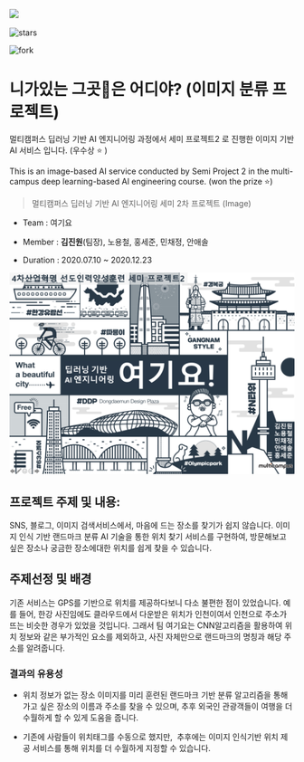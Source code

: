 ![](https://img.shields.io/github/license/jw0831/Landmark_finder_using_CNN)

![stars](https://img.shields.io/github/stars/jw0831/Landmark_finder_using_CNN)

![fork](https://img.shields.io/github/forks/jw0831/Landmark_finder_using_CNN)

#  니가있는 그곳🏰은 어디야? (이미지 분류 프로젝트)

멀티캠퍼스 딥러닝 기반 AI 엔지니어링 과정에서 세미 프로젝트2 로 진행한 이미지 기반 AI 서비스 입니다. (우수상 ⭐ )

This is an image-based AI service conducted by Semi Project 2 in the multi-campus deep learning-based AI engineering course. (won the prize ⭐)

>  멀티캠퍼스 딥러닝 기반 AI 엔지니어링 세미 2차 프로젝트 (Image)

- Team : 여기요

- Member : **김진원**(팀장), 노용철, 홍세준, 민채정, 안애솔

- Duration : 2020.07.10 ~ 2020.12.23

<img src="README.assets/main.png" alt="여기요" style="zoom:50%;" />

## 프로젝트 주제 및 내용:

SNS, 블로그, 이미지 검색서비스에서, 마음에 드는 장소를 찾기가 쉽지 않습니다. 이미지 인식 기반 랜드마크 분류 AI 기술을 통한 위치 찾기 서비스를 구현하여, 방문해보고 싶은 장소나 궁금한 장소에대한 위치를 쉽게 찾을 수 있습니다.

## 주제선정 및 배경

기존 서비스는 GPS를 기반으로 위치를 제공하다보니 다소 불편한 점이 있었습니다. 예를 들어, 한강 사진임에도 클라우드에서 다운받은 위치가 인천이여서 인천으로 주소가 뜨는 비슷한 경우가 있었을 것입니다. 그래서 팀 여기요는 CNN알고리즘을 활용하여 위치 정보와 같은 부가적인 요소를 제외하고, 사진 자체만으로 랜드마크의 명칭과 해당 주소를 알려줍니다.

### 결과의 유용성

- 위치 정보가 없는 장소 이미지를 미리 훈련된 랜드마크 기반 분류 알고리즘을 통해 가고 싶은 장소의 이름과 주소를 찾을 수 있으며, 추후 외국인 관광객들이 여행을 더 수월하게 할 수 있게 도움을 줍니다.

- 기존에 사람들이 위치태그를 수동으로 했지만,  추후에는 이미지 인식기반 위치 제공 서비스를 통해 위치를 더 수월하게 지정할 수 있습니다.

